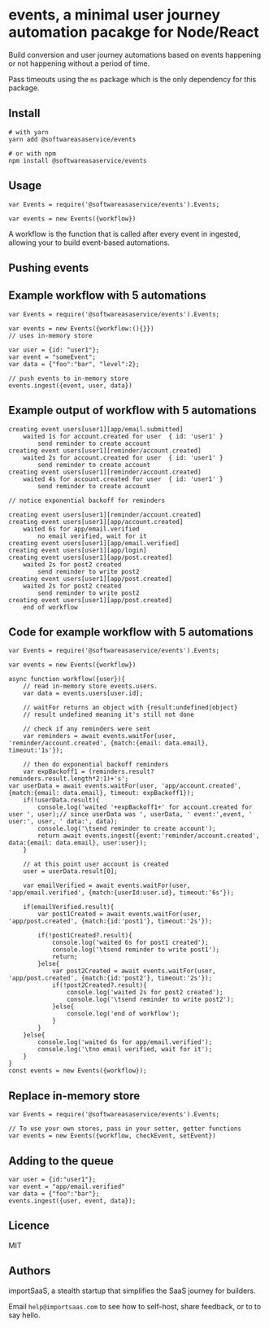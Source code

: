 # events, a minimal user journey automation pacakge for Node/React

Build conversion and user journey automations based on events happening or not happening without a period of time.

Pass timeouts using the `ms` package which is the only dependency for this package.

## Install

    # with yarn 
    yarn add @softwareasaservice/events
    
    # or with npm
    npm install @softwareasaservice/events


## Usage

    var Events = require('@softwareasaservice/events').Events;
    
    var events = new Events({workflow})

A workflow is the function that is called after every event in ingested, allowing your to build event-based automations.


## Pushing events 

## Example workflow with 5 automations

	var Events = require('@softwareasaservice/events').Events;

    var events = new Events({workflow:(){}})	
	// uses in-memory store 

    var user = {id: "user1"};
    var event = "someEvent";
    var data = {"foo":"bar", "level":2};

    // push events to in-memory store
    events.ingest({event, user, data})

## Example output of workflow with 5 automations

	creating event users[user1][app/email.submitted]
		waited 1s for account.created for user  { id: 'user1' }
	        send reminder to create account
	creating event users[user1][reminder/account.created]
		waited 2s for account.created for user  { id: 'user1' }
	        send reminder to create account
	creating event users[user1][reminder/account.created]
		waited 4s for account.created for user  { id: 'user1' }
	        send reminder to create account

	// notice exponential backoff for reminders

	creating event users[user1][reminder/account.created]
	creating event users[user1][app/account.created]
		waited 6s for app/email.verified
	        no email verified, wait for it
	creating event users[user1][app/email.verified]
	creating event users[user1][app/login]
	creating event users[user1][app/post.created]
		waited 2s for post2 created
	        send reminder to write post2
	creating event users[user1][app/post.created]
		waited 2s for post2 created
	        send reminder to write post2
	creating event users[user1][app/post.created]
		end of workflow

## Code for example workflow with 5 automations

	var Events = require('@softwareasaservice/events').Events;

    var events = new Events({workflow})	
      
    async function workflow({user}){
    	// read in-memory store events.users. 
        var data = events.users[user.id];
      
        // waitFor returns an object with {result:undefined|object}
        // result undefined meaning it's still not done

        // check if any reminders were sent
        var reminders = await events.waitFor(user, 'reminder/account.created', {match:{email: data.email}, timeout:'1s'});

        // then do exponential backoff reminders
        var expBackoff1 = (reminders.result? reminders.result.length*2:1)+'s';
    var userData = await events.waitFor(user, 'app/account.created', {match:{email: data.email}, timeout: expBackoff1});
        if(!userData.result){
            console.log('waited '+expBackoff1+' for account.created for user ', user);// since userData was ', userData, ' event:',event, ' user:', user, ' data:', data);
            console.log('\tsend reminder to create account');
            return await events.ingest({event:'reminder/account.created', data:{email: data.email}, user:user});
        }

		// at this point user account is created
        user = userData.result[0];
        
        var emailVerified = await events.waitFor(user, 'app/email.verified', {match:{userId:user.id}, timeout:'6s'});

        if(emailVerified.result){
            var post1Created = await events.waitFor(user, 'app/post.created', {match:{id:'post1'}, timeout:'2s'});
            
            if(!post1Created?.result){
                console.log('waited 6s for post1 created');
                console.log('\tsend reminder to write post1');
                return;
            }else{
                var post2Created = await events.waitFor(user, 'app/post.created', {match:{id:'post2'}, timeout:'2s'});
                if(!post2Created?.result){
                    console.log('waited 2s for post2 created');
                    console.log('\tsend reminder to write post2');
                }else{
                    console.log('end of workflow');
                }
            }
        }else{
            console.log('waited 6s for app/email.verified');
            console.log('\tno email verified, wait for it');
        }
    }
    const events = new Events({workflow});


## Replace in-memory store

	var Events = require('@softwareasaservice/events').Events;

	// To use your own stores, pass in your setter, getter functions
	var events = new Events({workflow, checkEvent, setEvent})


## Adding to the queue
    
    var user = {id:"user1"};
    var event = "app/email.verified"
    var data = {"foo":"bar"};
    events.ingest({user, event, data});
      

## Licence
MIT

## Authors

importSaaS, a stealth startup that simplifies the SaaS journey for builders. 

Email `help@importsaas.com` to see how to self-host, share feedback, or to to say hello.